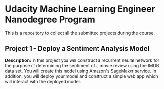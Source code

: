 # Udacity Machine Learning Engineer Nanodegree Program

This is a repository to collect all the submitted projects during the course.

## Project 1 - Deploy a Sentiment Analysis Model
**Description:** In this project you will construct a recurrent neural network for the purpose of determining the sentiment of a movie review using the IMDB data set. You will create this model using Amazon's SageMaker service. In addition, you will deploy your model and construct a simple web app which will interact with the deployed model.
